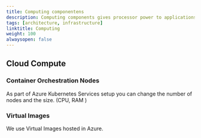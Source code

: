 ```yaml
---
title: Computing componentens
description: Computing components gives processor power to applications and software
tags: [architecture, infrastructure]
linktitle: Computing
weight: 100
alwaysopen: false
---
```



## Cloud Compute 

### Container Orchestration Nodes
As part of Azure Kubernetes Services setup you can change the number of nodes and the size. (CPU, RAM )


### Virtual Images
We use Virtual Images hosted in Azure. 